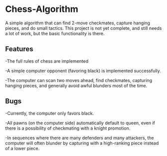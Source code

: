 # Chess-Algorithm
A simple algorithm that can find 2-move checkmates, capture hanging pieces, and do small tactics. This project is not yet complete, and still needs a lot of work, but the basic functionality is there.

## Features


-The full rules of chess are implemented

-A simple computer opponent (favoring black) is implemented successfully.

-The computer can scan two moves ahead, find checkmates, capturing hanging pieces, and generally avoid awful blunders most of the time.

## Bugs
-Currently, the computer only favors black.

-All pawns (on the computer side) automatically default to queen, even if there is a possibility of checkmating with a knight promotion.

-In sequences where there are many defenders and many attackers, the computer will often blunder by capturing with a high-ranking piece instead of a lower piece.
